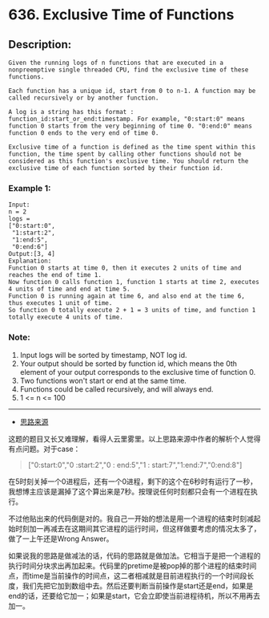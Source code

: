 # 636. Exclusive Time of Functions
## Description:
```
Given the running logs of n functions that are executed in a nonpreemptive single threaded CPU, find the exclusive time of these functions.

Each function has a unique id, start from 0 to n-1. A function may be called recursively or by another function.

A log is a string has this format : function_id:start_or_end:timestamp. For example, "0:start:0" means function 0 starts from the very beginning of time 0. "0:end:0" means function 0 ends to the very end of time 0.

Exclusive time of a function is defined as the time spent within this function, the time spent by calling other functions should not be considered as this function's exclusive time. You should return the exclusive time of each function sorted by their function id.
```
### Example 1:
```
Input:
n = 2
logs = 
["0:start:0",
 "1:start:2",
 "1:end:5",
 "0:end:6"]
Output:[3, 4]
Explanation:
Function 0 starts at time 0, then it executes 2 units of time and reaches the end of time 1. 
Now function 0 calls function 1, function 1 starts at time 2, executes 4 units of time and end at time 5.
Function 0 is running again at time 6, and also end at the time 6, thus executes 1 unit of time. 
So function 0 totally execute 2 + 1 = 3 units of time, and function 1 totally execute 4 units of time.
```
### Note:

   1. Input logs will be sorted by timestamp, NOT log id.
   2. Your output should be sorted by function id, which means the 0th element of your output corresponds to the exclusive time of function 0.
   3. Two functions won't start or end at the same time.
   4. Functions could be called recursively, and will always end.
   5. 1 <= n <= 100
*****************************************
- [思路来源](https://www.cnblogs.com/grandyang/p/7244767.html)

这题的题目又长又难理解，看得人云里雾里。以上思路来源中作者的解析个人觉得有点问题。对于case：
>["0\:start\:0","0 \:start\:2","0 \: end\:5","1 \: start\:7","1\:end\:7","0\:end\:8"]

在5时刻关掉一个0进程后，还有一个0进程，剩下的这个在6秒时有运行了一秒，我想博主应该是漏掉了这个算出来是7秒。按理说任何时刻都只会有一个进程在执行。

不过他贴出来的代码倒是对的。我自己一开始的想法是用一个进程的结束时刻减起始时刻加一再减去在这期间其它进程的运行时间，但这样做要考虑的情况太多了，做了一上午还是Wrong Answer。

如果说我的思路是做减法的话，代码的思路就是做加法。它相当于是把一个进程的执行时间分块求出再加起来。代码里的pretime是被pop掉的那个进程的结束时间点，而time是当前操作的时间点，这二者相减就是目前进程执行的一个时间段长度，我们先把它加到数组中去。然后还要判断当前操作是start还是end，如果是end的话，还要给它加一；如果是start，它会立即使当前进程待机，所以不用再去加一。

